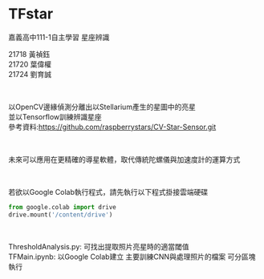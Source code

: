 # TFstar
嘉義高中111-1自主學習 星座辨識

21718 黃禎鈺   
21720 葉偉權   
21724 劉育誠   

<br/>

以OpenCV邊緣偵測分離出以Stellarium產生的星圖中的亮星   
並以Tensorflow訓練辨識星座   
參考資料:https://github.com/raspberrystars/CV-Star-Sensor.git

<br/>

未來可以應用在更精確的導星軟體，取代傳統陀螺儀與加速度計的運算方式

<br/>


若欲以Google Colab執行程式，請先執行以下程式掛接雲端硬碟

```py
from google.colab import drive
drive.mount('/content/drive')
```

<br/>

ThresholdAnalysis.py: 可找出提取照片亮星時的適當閾值   
TFMain.ipynb: 以Google Colab建立 主要訓練CNN與處理照片的檔案 可分區塊執行
